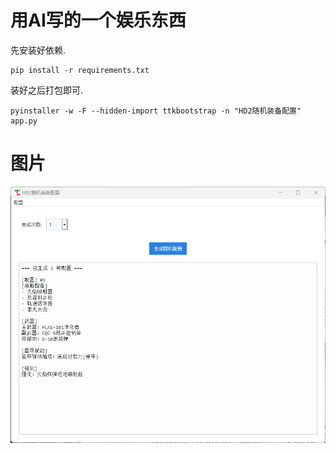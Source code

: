 # 用AI写的一个娱乐东西

先安装好依赖.
```
pip install -r requirements.txt
```

装好之后打包即可.
```
pyinstaller -w -F --hidden-import ttkbootstrap -n "HD2随机装备配置" app.py
```

# 图片
![1](/images/QQ20250303-161835.png)